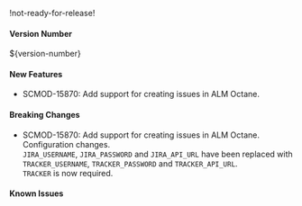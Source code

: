 !not-ready-for-release!

#### Version Number
${version-number}

#### New Features
- SCMOD-15870: Add support for creating issues in ALM Octane. 

#### Breaking Changes
- SCMOD-15870: Add support for creating issues in ALM Octane.  
  Configuration changes.  
  `JIRA_USERNAME`, `JIRA_PASSWORD` and `JIRA_API_URL` 
  have been replaced with `TRACKER_USERNAME`, 
  `TRACKER_PASSWORD` and `TRACKER_API_URL`.  
  `TRACKER` is now required.

#### Known Issues
